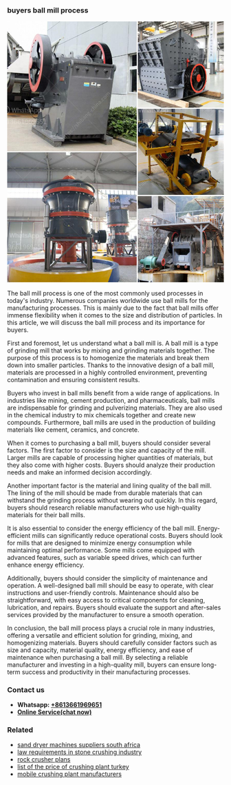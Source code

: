 <h3>buyers ball mill process</h3><img src='1702260034.jpg' alt=''><p>The ball mill process is one of the most commonly used processes in today's industry. Numerous companies worldwide use ball mills for the manufacturing processes. This is mainly due to the fact that ball mills offer immense flexibility when it comes to the size and distribution of particles. In this article, we will discuss the ball mill process and its importance for buyers.</p><p>First and foremost, let us understand what a ball mill is. A ball mill is a type of grinding mill that works by mixing and grinding materials together. The purpose of this process is to homogenize the materials and break them down into smaller particles. Thanks to the innovative design of a ball mill, materials are processed in a highly controlled environment, preventing contamination and ensuring consistent results.</p><p>Buyers who invest in ball mills benefit from a wide range of applications. In industries like mining, cement production, and pharmaceuticals, ball mills are indispensable for grinding and pulverizing materials. They are also used in the chemical industry to mix chemicals together and create new compounds. Furthermore, ball mills are used in the production of building materials like cement, ceramics, and concrete.</p><p>When it comes to purchasing a ball mill, buyers should consider several factors. The first factor to consider is the size and capacity of the mill. Larger mills are capable of processing higher quantities of materials, but they also come with higher costs. Buyers should analyze their production needs and make an informed decision accordingly.</p><p>Another important factor is the material and lining quality of the ball mill. The lining of the mill should be made from durable materials that can withstand the grinding process without wearing out quickly. In this regard, buyers should research reliable manufacturers who use high-quality materials for their ball mills.</p><p>It is also essential to consider the energy efficiency of the ball mill. Energy-efficient mills can significantly reduce operational costs. Buyers should look for mills that are designed to minimize energy consumption while maintaining optimal performance. Some mills come equipped with advanced features, such as variable speed drives, which can further enhance energy efficiency.</p><p>Additionally, buyers should consider the simplicity of maintenance and operation. A well-designed ball mill should be easy to operate, with clear instructions and user-friendly controls. Maintenance should also be straightforward, with easy access to critical components for cleaning, lubrication, and repairs. Buyers should evaluate the support and after-sales services provided by the manufacturer to ensure a smooth operation.</p><p>In conclusion, the ball mill process plays a crucial role in many industries, offering a versatile and efficient solution for grinding, mixing, and homogenizing materials. Buyers should carefully consider factors such as size and capacity, material quality, energy efficiency, and ease of maintenance when purchasing a ball mill. By selecting a reliable manufacturer and investing in a high-quality mill, buyers can ensure long-term success and productivity in their manufacturing processes.</p><h3>Contact us</h3><ul><li><strong>Whatsapp:&nbsp;<a href="https://wa.me/8613661969651">+8613661969651</a></strong></li><li><a href="https://swt.shibang-china.com/?git&amp;zhl&amp;buyers ball mill process"><strong>Online Service(chat now)</strong></a></li></ul><h3>Related</h3><ul><li><a href='sand dryer machines suppliers south africa.md'>sand dryer machines suppliers south africa</a></li><li><a href='law requirements in stone crushing industry.md'>law requirements in stone crushing industry</a></li><li><a href='rock crusher plans.md'>rock crusher plans</a></li><li><a href='list of the price of crushing plant turkey.md'>list of the price of crushing plant turkey</a></li><li><a href='mobile crushing plant manufacturers.md'>mobile crushing plant manufacturers</a></li></ul>